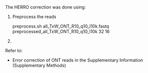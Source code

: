 The HERRO correction was done using:

1. Preprocess the reads

    preprocess.sh all_TxW_ONT_R10_q10_l10k.fastq preprocessed_all_TxW_ONT_R10_q10_l10k 32 16

2. 
Refer to:

- Error correction of ONT reads in the Supplementary Information (Supplementary Methods)
